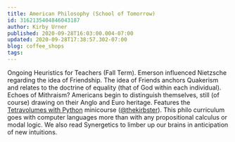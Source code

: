 ```yaml
---
title: American Philosophy (School of Tomorrow)
id: 3162135404846043187
author: Kirby Urner
published: 2020-09-28T16:03:00.004-07:00
updated: 2020-09-28T17:38:57.302-07:00
blog: coffee_shops
tags: 
---
```


Ongoing Heuristics for Teachers (Fall Term). 
Emerson influenced Nietzsche regarding the idea of Friendship. The idea of Friends anchors Quakerism and relates to the doctrine of equality (that of God within each individual).  Echoes of Mithraism? Americans begin to distinguish themselves, still (of course) drawing on their Anglo and Euro heritage. Features the [Tetravolumes with Python](https://controlroom.blogspot.com/2020/09/tetravolumes-with-python.html) minicourse ([@thekirbster](https://twitter.com/thekirbster)). This philo curriculum goes with computer languages more than with any propositional calculus or modal logic. We also read Synergetics to limber up our brains in anticipation of new intuitions.